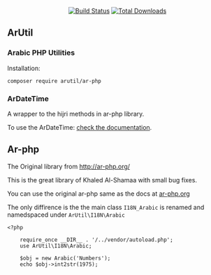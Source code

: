 <p align="center">
<a href="https://travis-ci.org/alhoqbani/ar-php"><img src="https://travis-ci.org/alhoqbani/ar-php.svg?branch=master" alt="Build Status"></a>
<a href="https://packagist.org/packages/arutil/ar-php"><img src="https://poser.pugx.org/arutil/ar-php/downloads" alt="Total Downloads"></a>
</p>

## ArUtil
### Arabic PHP Utilities

Installation:
```
composer require arutil/ar-php
```

### ArDateTime
A wrapper to the hijri methods in ar-php library. 

To use the ArDateTime: [check the documentation](https://github.com/alhoqbani/ar-php/blob/master/docs/ArDateTime.md). 




## Ar-php

The Original library from http://ar-php.org/

This is the great library of Khaled Al-Shamaa with small bug fixes. 

You can use the original ar-php same as the docs at [ar-php.org](http://www.ar-php.org)

The only diffirence is the the main class `I18N_Arabic` is renamed and namedspaced under `ArUtil\I18N\Arabic`
```
<?php 
    
    require_once __DIR__ . '/../vendor/autoload.php';
    use ArUtil\I18N\Arabic;
    
    $obj = new Arabic('Numbers');
    echo $obj->int2str(1975); 

```

